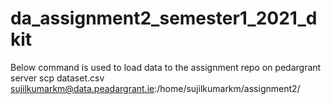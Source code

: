 # da_assignment2_semester1_2021_dkit


Below command is used to load data to the assignment repo on pedargrant server
scp dataset.csv sujilkumarkm@data.peadargrant.ie:/home/sujilkumarkm/assignment2/